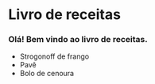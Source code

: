 # Livro de receitas

### Olá! Bem vindo ao livro de receitas.

- Strogonoff de frango
- Pavê
- Bolo de cenoura